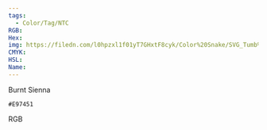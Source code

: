 ```yaml
---
tags:
  - Color/Tag/NTC
RGB:
Hex:
img: https://filedn.com/l0hpzxl1f01yT7GHxtF8cyk/Color%20Snake/SVG_Tumb%20Mass%20No%20Name/E97451.svg
CMYK:
HSL:
Name:
---
```

Burnt Sienna
```palette
#E97451
```
RGB
